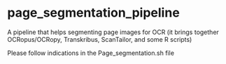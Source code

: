 # page_segmentation_pipeline
A pipeline that helps segmenting page images for OCR (it brings together OCRopus/OCRopy, Transkribus, ScanTailor, and some R scripts)

Please follow indications in the Page_segmentation.sh file
